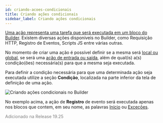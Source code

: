 ```yaml
---
id: criando-acoes-condicionais
title: Criando ações condicionais
sidebar_label: Criando ações condicionais
---
```


[Uma ação representa uma tarefa que será executada em um bloco do Builder](/docs/builder/visao-geral-das-acoes). Existem diversas ações disponíveis no Builder, como Requisição HTTP, Registro de Eventos, Scripts JS entre várias outras.

No momento de criar uma ação é possível definir se a mesma será [local ou global](/docs/builder/definindo-acoes-globais), se será uma [ação de entrada ou saída](/docs/builder/visao-geral-das-acoes), além de qual(is) a(s) condição(ões) necessária(s) para que a mesma seja executada.

Para definir a condição necessária para que uma determinada ação seja executada utilize a seção **Condição**, localizada na parte inferior da tela de definição de uma ação.

![Criando ações condicionais no Builder](/img/builder/builder-criando-acoes-condicionais-1.png)<br>

No exemplo acima, a ação de **Registro** de evento será executada apenas nos blocos que contem, em seu nome, as palavras <u>Início</u> ou <u>Exceções</u>.

<font color=gray>Adicionado na Release 19.25</font>

